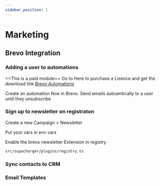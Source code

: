 ```yaml
---
sidebar_position: 1
---
```


# Marketing

## Brevo Integration


### Adding a user to automations

==This is a paid module== 
Go to Here to purchase a Lisence and get the download link  [Brevo Automations](https://get.supacharger.dev/shop/source/plugins/brevo-marketing-email-automation/)

Create an automation flow in Brevo.
Send emails autoamtically to a user until they unsubscribe

### Sign up to newsletter on registraton

Create a new Campaign > Newsletter 

Put your vars in env vars

Enable the brevo newsletter Extension in registry

```bash
src/supacharger/plugins/registry.ts
```

### Sync contacts to CRM

### Email Templates 
